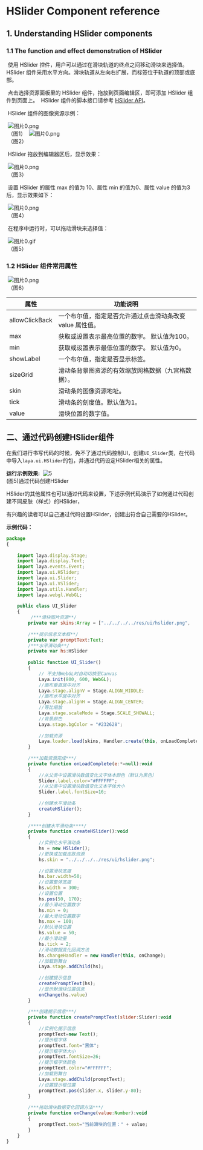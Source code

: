 # HSlider Component reference



## 1. Understanding HSlider components

### 1.1 The function and effect demonstration of HSlider

​        使用 HSlider 控件，用户可以通过在滑块轨道的终点之间移动滑块来选择值。
​        HSlider 组件采用水平方向。滑块轨道从左向右扩展，而标签位于轨道的顶部或底部。

​        点击选择资源面板里的 HSlider 组件，拖放到页面编辑区，即可添加 HSlider 组件到页面上。
​        HSlider 组件的脚本接口请参考 [HSlider API](http://layaair.ldc.layabox.com/api/index.html?category=Core&class=laya.ui.HSlider)。

​        HSlider 组件的图像资源示例：

​        ![图片0.png](img/1.png)<br/>
​    （图1）
​        ![图片0.png](img/2.png)<br/>
​    （图2）

​        HSlider 拖放到编辑器区后，显示效果：

​        ![图片0.png](img/3.png)<br/>
​    （图3）

​        设置 HSlider 的属性 max 的值为 10、属性 min 的值为0、属性 value 的值为3后，显示效果如下：

​        ![图片0.png](img/4.png)<br/>
​    （图4）

​        在程序中运行时，可以拖动滑块来选择值：

​        ![图片0.gif](gif/1.gif)<br/>
​    （图5）


### 1.2 HSlider 组件常用属性

​        ![图片0.png](img/5.png)<br/>
​    （图6）

 

| **属性**         | **功能说明**                         |
| -------------- | -------------------------------- |
| allowClickBack | 一个布尔值，指定是否允许通过点击滑动条改变 value 属性值。 |
| max            | 获取或设置表示最高位置的数字。 默认值为100。         |
| min            | 获取或设置表示最低位置的数字。 默认值为0。           |
| showLabel      | 一个布尔值，指定是否显示标签。                  |
| sizeGrid       | 滑动条背景图资源的有效缩放网格数据（九宫格数据）。        |
| skin           | 滑动条的图像资源地址。                      |
| tick           | 滑动条的刻度值。默认值为1。                   |
| value          | 滑块位置的数字值。                        |

 

## 二、通过代码创建HSlider组件 

​	在我们进行书写代码的时候，免不了通过代码控制UI，创建`UI_Slider`类，在代码中导入`laya.ui.HSlider`的包，并通过代码设定HSlider相关的属性。

**运行示例效果:**
​	![5](gif/2.gif)<br/>
​	(图5)通过代码创建HSlider

​	HSlider的其他属性也可以通过代码来设置，下述示例代码演示了如何通过代码创建不同皮肤（样式）的HSlider，

有兴趣的读者可以自己通过代码设置HSlider，创建出符合自己需要的HSlider。

**示例代码：**

```javascript
package
{
	
	import laya.display.Stage;
	import laya.display.Text;
	import laya.events.Event;
	import laya.ui.HSlider;
	import laya.ui.Slider;
	import laya.ui.VSlider;
	import laya.utils.Handler;
	import laya.webgl.WebGL;
	
	public class UI_Slider
	{
     	 /***滑块图片资源**/
		private var skins:Array = ["../../../../res/ui/hslider.png", 			     												  "../../../../res/ui/hslider$bar.png"];
		
		/***提示信息文本框**/
		private var promptText:Text;
		/***水平滑动条**/
		private var hs:HSlider
		
		public function UI_Slider()
		{
			// 不支持WebGL时自动切换至Canvas
			Laya.init(800, 600, WebGL);
			//画布垂直居中对齐
			Laya.stage.alignV = Stage.ALIGN_MIDDLE;
			//画布水平居中对齐
			Laya.stage.alignH = Stage.ALIGN_CENTER;
			//等比缩放
			Laya.stage.scaleMode = Stage.SCALE_SHOWALL;
			//背景颜色
			Laya.stage.bgColor = "#232628";
			
			//加载资源
			Laya.loader.load(skins, Handler.create(this, onLoadComplete));
		}
		
		/***加载资源完成***/
		private function onLoadComplete(e:*=null):void
		{
			//从父类中设置滑块数值变化文字体本颜色（默认为黑色）
			Slider.label.color="#FFFFFF";
			//从父类中设置滑块数值变化文本字体大小
			Slider.label.fontSize=16;
			
			//创建水平滑动条
			createHSlider();
		}
		
		/****创建水平滑动条****/
		private function createHSlider():void 
		{
			//实例化水平滑动条
			hs = new HSlider();
			//更换或加载皮肤资源
			hs.skin = "../../../../res/ui/hslider.png";			
 			
			//设置滑块宽度
			hs.bar.width=50;
			//设置整体宽度
			hs.width = 300;
			//设置位置
			hs.pos(50, 170);
			//最小滑动位置数字
			hs.min = 0;
			//最大滑动位置数字
			hs.max = 100;
			//默认滑块位置
			hs.value = 50;
			//最小滑动量
			hs.tick = 2;
			//滑动数据变化回调方法
			hs.changeHandler = new Handler(this, onChange);
			//加载到舞台
			Laya.stage.addChild(hs);
			
			//创建提示信息
			createPromptText(hs);
			//显示默滑块位置信息
			onChange(hs.value)
		}		
		
		/***创建提示信息***/
		private function createPromptText(slider:Slider):void
		{
			//实例化提示信息
			promptText=new Text();
			//提示框字体
			promptText.font="黑体";
			//提示框字体大小
			promptText.fontSize=26;
			//提示框字体颜色
			promptText.color="#FFFFFF";
			//加载到舞台
			Laya.stage.addChild(promptText);
			//设置提示框位置
			promptText.pos(slider.x, slider.y-80);
		}
		
		/***拖动滑块数据变化回调方法***/
		private function onChange(value:Number):void
		{
			promptText.text="当前滑块的位置：" + value;
		}
	}
}
```

